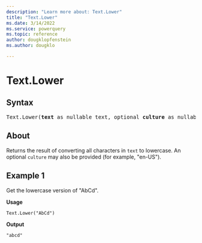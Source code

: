 ```yaml
---
description: "Learn more about: Text.Lower"
title: "Text.Lower"
ms.date: 3/14/2022
ms.service: powerquery
ms.topic: reference
author: dougklopfenstein
ms.author: dougklo

---
```

# Text.Lower

## Syntax

<pre>
Text.Lower(<b>text</b> as nullable text, optional <b>culture</b> as nullable text) as nullable text
</pre>
  
## About

Returns the result of converting all characters in `text` to lowercase. An optional `culture` may also be provided (for example, "en-US").

## Example 1

Get the lowercase version of "AbCd".

**Usage**

```powerquery-m
Text.Lower("AbCd")
```

**Output**

`"abcd"`

